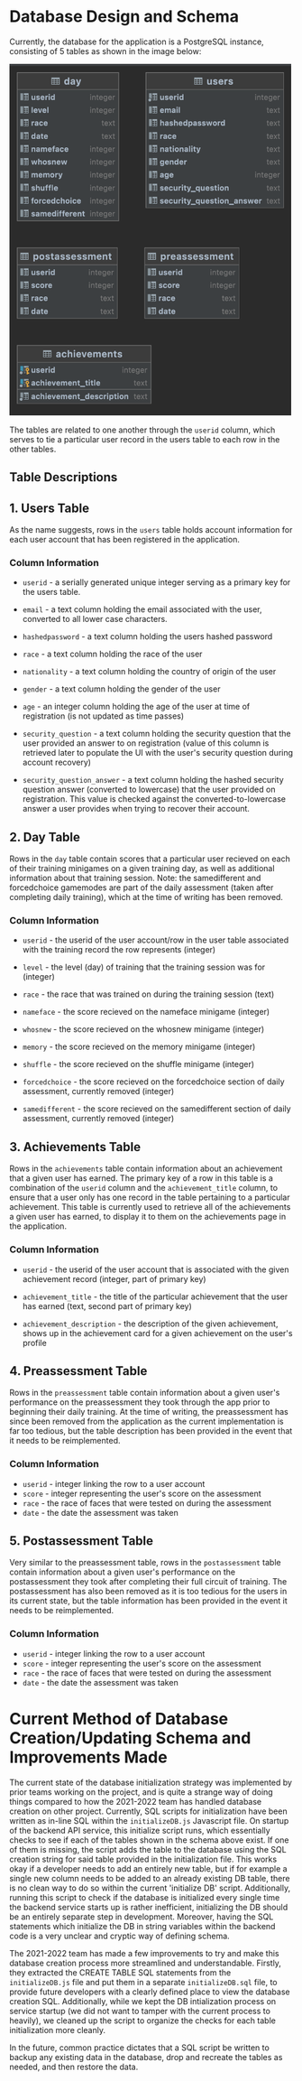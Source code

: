 # Database Design and Schema

Currently, the database for the application is a PostgreSQL instance, consisting of 5 tables as shown in the image below:

<img src="./database-schema.png" alt="database-schema" width="500" centered/>

The tables are related to one another through the ```userid``` column, which serves to tie a particular user record in the users table to each row in the other tables.

## Table Descriptions

## 1. Users Table

As the name suggests, rows in the ```users``` table holds account information for each user account that has been registered in the application.

### Column Information

- ```userid``` - a serially generated unique integer serving as a primary key for the users table.

- ```email``` - a text column holding the email associated with the user, converted to all lower case characters.

- ```hashedpassword``` - a text column holding the users hashed password

- ```race``` - a text column holding the race of the user

- ```nationality``` - a text column holding the country of origin of the user

- ```gender``` - a text column holding the gender of the user

- ```age``` - an integer column holding the age of the user at time of registration (is not updated as time passes)

- ```security_question``` - a text column holding the security question that the user provided an answer to on registration (value of this column is retrieved later to populate the UI with the user's security question during account recovery)

- ```security_question_answer``` - a text column holding the hashed security question answer (converted to lowercase) that the user provided on registration. This value is checked against the converted-to-lowercase answer a user provides when trying to recover their account.

## 2. Day Table

Rows in the ```day``` table contain scores that a particular user recieved on each of their training minigames on a given training day, as well as additional information about that training session. Note: the samedifferent and forcedchoice gamemodes are part of the daily assessment (taken after completing daily training), which at the time of writing has been removed.

### Column Information

- ```userid``` - the userid of the user account/row in the user table associated with the training record the row represents (integer)

- ```level``` - the level (day) of training that the training session was for (integer)

- ```race``` - the race that was trained on during the training session (text)

- ```nameface``` - the score recieved on the nameface minigame (integer)

- ```whosnew``` - the score recieved on the whosnew minigame (integer)

- ```memory``` - the score recieved on the memory minigame (integer)

- ```shuffle``` - the score recieved on the shuffle minigame (integer)

- ```forcedchoice``` - the score recieved on the forcedchoice section of daily assessment, currently removed (integer) 

- ```samedifferent``` - the score recieved on the samedifferent section of daily assessment, currently removed (integer)

## 3. Achievements Table

Rows in the ```achievements``` table contain information about an achievement that a given user has earned. The primary key of a row in this table is a combination of the ```userid``` column and the ```achievement_title``` column, to ensure that a user only has one record in the table pertaining to a particular achievement. This table is currently used to retrieve all of the achievements a given user has earned, to display it to them on the achievements page in the application.

### Column Information

- ```userid``` - the userid of the user account that is associated with the given achievement record (integer, part of primary key)

- ```achievement_title``` - the title of the particular achievement that the user has earned (text, second part of primary key)

- ```achievement_description``` - the description of the given achievement, shows up in the achievement card for a given achievement on the user's profile


## 4. Preassessment Table

Rows in the ```preassessment``` table contain information about a given user's performance on the preassessment they took through the app prior to beginning their daily training. At the time of writing, the preassessment has since been removed from the application as the current implementation is far too tedious, but the table description has been provided in the event that it needs to be reimplemented.

### Column Information

- ```userid``` - integer linking the row to a user account
- ```score``` - integer representing the user's score on the assessment
- ```race``` - the race of faces that were tested on during the assessment
- ```date``` - the date the assessment was taken

## 5. Postassessment Table

Very similar to the preassessment table, rows in the ```postassessment``` table contain information about a given user's performance on the postassessment they took after completing their full circuit of training. The postassessment has also been removed as it is too tedious for the users in its current state, but the table information has been provided in the event it needs to be reimplemented.

### Column Information

- ```userid``` - integer linking the row to a user account
- ```score``` - integer representing the user's score on the assessment
- ```race``` - the race of faces that were tested on during the assessment
- ```date``` - the date the assessment was taken

# Current Method of Database Creation/Updating Schema and Improvements Made

The current state of the database initialization strategy was implemented by prior teams working on the project, and is quite a strange way of doing things compared to how the 2021-2022 team has handled database creation on other project. Currently, SQL scripts for initialization have been written as in-line SQL within the ```initializeDB.js``` Javascript file. On startup of the backend API service, this initialize script runs, which essentially checks to see if each of the tables shown in the schema above exist. If one of them is missing, the script adds the table to the database using the SQL creation string for said table provided in the initialization file. This works okay if a developer needs to add an entirely new table, but if for example a single new column needs to be added to an already existing DB table, there is no clean way to do so within the current 'initialize DB' script. Additionally, running this script to check if the database is initialized every single time the backend service starts up is rather inefficient, initializing the DB should be an entirely separate step in development. Moreover, having the SQL statements which initialize the DB in string variables within the backend code is a very unclear and cryptic way of defining schema. 

The 2021-2022 team has made a few improvements to try and make this database creation process more streamlined and understandable. Firstly, they extracted the CREATE TABLE SQL statements from the ```initializeDB.js``` file and put them in a separate ```initializeDB.sql``` file, to provide future developers with a clearly defined place to view the database creation SQL. Additionally, while we kept the DB intialization process on service startup (we did not want to tamper with the current process to heavily), we cleaned up the script to organize the checks for each table initialization more cleanly.

In the future, common practice dictates that a SQL script be written to backup any existing data in the database, drop and recreate the tables as needed, and then restore the data.




